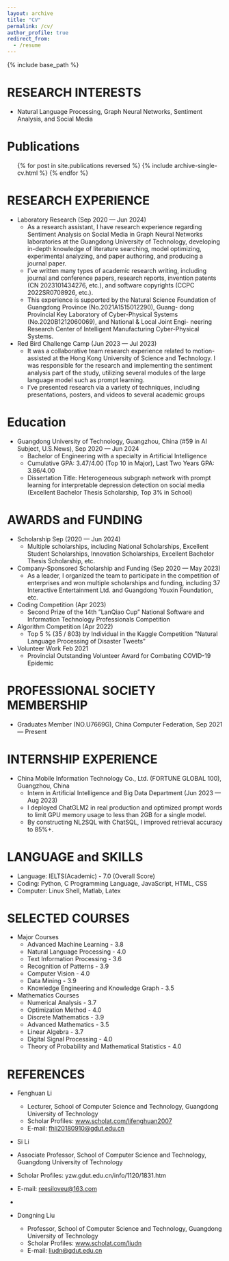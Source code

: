 ```yaml
---
layout: archive
title: "CV"
permalink: /cv/
author_profile: true
redirect_from:
  - /resume
---
```


{% include base_path %}

RESEARCH INTERESTS
======
* Natural Language Processing, Graph Neural Networks, Sentiment Analysis, and Social Media

Publications
======
  <ul>{% for post in site.publications reversed %}
    {% include archive-single-cv.html %}
  {% endfor %}</ul>

RESEARCH EXPERIENCE
======
* Laboratory Research (Sep 2020 — Jun 2024)
  * As a research assistant, I have research experience regarding Sentiment Analysis on Social Media in Graph Neural
Networks laboratories at the Guangdong University of Technology, developing in-depth knowledge of literature searching,
model optimizing, experimental analyzing, and paper authoring, and producing a journal paper.
  * I’ve written many types of academic research writing, including journal and conference papers, research reports, invention
patents (CN 2023101434276, etc.), and software copyrights (CCPC 2022SR0708926, etc.).
  * This experience is supported by the Natural Science Foundation of Guangdong Province (No.2021A1515012290), Guang-
dong Provincial Key Laboratory of Cyber-Physical Systems (No.2020B1212060069), and National & Local Joint Engi-
neering Research Center of Intelligent Manufacturing Cyber-Physical Systems.
* Red Bird Challenge Camp (Jun 2023 — Jul 2023)
  * It was a collaborative team research experience related to motion-assisted at the Hong Kong University of Science and
Technology. I was responsible for the research and implementing the sentiment analysis part of the study, utilizing
several modules of the large language model such as prompt learning.
  * I’ve presented research via a variety of techniques, including presentations, posters, and videos to several academic
groups


Education
======
* Guangdong University of Technology, Guangzhou, China (#59 in AI Subject, U.S.News), Sep 2020 — Jun 2024
  * Bachelor of Engineering with a specialty in Artificial Intelligence
  * Cumulative GPA: 3.47/4.00 (Top 10 in Major), Last Two Years GPA: 3.86/4.00
  * Dissertation Title: Heterogeneous subgraph network with prompt learning for interpretable depression detection on
social media (Excellent Bachelor Thesis Scholarship, Top 3% in School)

AWARDS and FUNDING
======
* Scholarship Sep (2020 — Jun 2024)
  * Multiple scholarships, including National Scholarships, Excellent Student Scholarships, Innovation Scholarships, Excellent
Bachelor Thesis Scholarship, etc.
* Company-Sponsored Scholarship and Funding (Sep 2020 — May 2023)
  * As a leader, I organized the team to participate in the competition of enterprises and won multiple scholarships and funding,
including 37 Interactive Entertainment Ltd. and Guangdong Youxin Foundation, etc.
* Coding Competition (Apr 2023)
  * Second Prize of the 14th ”LanQiao Cup” National Software and Information Technology Professionals Competition
* Algorithm Competition (Apr 2022)
  * Top 5 % (35 / 803) by Individual in the Kaggle Competition ”Natural Language Processing of Disaster Tweets”
* Volunteer Work Feb 2021
  * Provincial Outstanding Volunteer Award for Combating COVID-19 Epidemic


PROFESSIONAL SOCIETY MEMBERSHIP
======
* Graduates Member (NO.U7669G), China Computer Federation, Sep 2021 — Present


INTERNSHIP EXPERIENCE
======
* China Mobile Information Technology Co., Ltd. (FORTUNE GLOBAL 100), Guangzhou, China
  * Intern in Artificial Intelligence and Big Data Department (Jun 2023 — Aug 2023)
  * I deployed ChatGLM2 in real production and optimized prompt words to limit GPU memory usage to less than 2GB
for a single model.
  * By constructing NL2SQL with ChatSQL, I improved retrieval accuracy to 85%+.


LANGUAGE and SKILLS
======
* Language: IELTS(Academic) - 7.0 (Overall Score)
* Coding: Python, C Programming Language, JavaScript, HTML, CSS
* Computer: Linux Shell, Matlab, Latex
  
SELECTED COURSES
======
* Major Courses
  * Advanced Machine Learning - 3.8
  * Natural Language Processing - 4.0
  * Text Information Processing - 3.6
  * Recognition of Patterns - 3.9
  * Computer Vision - 4.0
  * Data Mining - 3.9
  * Knowledge Engineering and Knowledge Graph - 3.5
* Mathematics Courses
  * Numerical Analysis - 3.7
  * Optimization Method - 4.0
  * Discrete Mathematics - 3.9
  * Advanced Mathematics - 3.5
  * Linear Algebra - 3.7
  * Digital Signal Processing - 4.0
  * Theory of Probability and Mathematical Statistics - 4.0  

REFERENCES
======
* Fenghuan Li
  * Lecturer, School of Computer Science and Technology, Guangdong University of Technology
  * Scholar Profiles: www.scholat.com/lifenghuan2007
  * E-mail: fhli20180910@gdut.edu.cn
 
* Si Li
 * Associate Professor, School of Computer Science and Technology, Guangdong University of Technology
 * Scholar Profiles: yzw.gdut.edu.cn/info/1120/1831.htm
 * E-mail: reesiloveu@163.com
 * 
* Dongning Liu
  * Professor, School of Computer Science and Technology, Guangdong University of Technology
  * Scholar Profiles: www.scholat.com/liudn
  * E-mail: liudn@gdut.edu.cn
